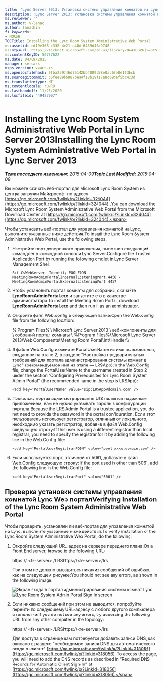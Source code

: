 ```yaml
---
title: 'Lync Server 2013: Установка системы управления комнатой на Lync Web портал'
description: 'Lync Server 2013: Установка системы управления комнатой на Lync Web портал.'
ms.reviewer: ''
ms.author: v-lanac
author: lanachin
f1.keywords:
- NOCSH
TOCTitle: Installing the Lync Room System Administrative Web Portal
ms:assetid: dd19e368-c338-4e21-a40d-6439d46a9748
ms:mtpsurl: https://technet.microsoft.com/en-us/library/Dn436326(v=OCS.15)
ms:contentKeyID: 56737622
ms.date: 04/09/2015
manager: serdars
mtps_version: v=OCS.15
ms.openlocfilehash: 0fba239346d75142bb4009c58e0ac67e8e1f3bcb
ms.sourcegitcommit: 36fee89bb887bea4f18b19f17a8c69daf5bc423d
ms.translationtype: MT
ms.contentlocale: ru-RU
ms.lasthandoff: 11/26/2020
ms.locfileid: "49427007"
---
```

# <a name="installing-the-lync-room-system-administrative-web-portal-in-lync-server-2013"></a><span data-ttu-id="e782b-103">Installing the Lync Room System Administrative Web Portal in Lync Server 2013</span><span class="sxs-lookup"><span data-stu-id="e782b-103">Installing the Lync Room System Administrative Web Portal in Lync Server 2013</span></span>

<div data-xmlns="http://www.w3.org/1999/xhtml">

<div class="topic" data-xmlns="http://www.w3.org/1999/xhtml" data-msxsl="urn:schemas-microsoft-com:xslt" data-cs="https://msdn.microsoft.com/">

<div data-asp="https://msdn2.microsoft.com/asp">



</div>

<div id="mainSection">

<div id="mainBody"><span data-ttu-id="e782b-104">

<span> </span></span><span class="sxs-lookup"><span data-stu-id="e782b-104">

<span> </span></span></span>

<span data-ttu-id="e782b-105">_**Тема последнего изменения:** 2015-04-09_</span><span class="sxs-lookup"><span data-stu-id="e782b-105">_**Topic Last Modified:** 2015-04-09_</span></span>

<span data-ttu-id="e782b-106">Вы можете скачать веб-портал для Microsoft Lync Room System из центра загрузки Майкрософт по адресу [https://go.microsoft.com/fwlink/p/?LinkId=324044](https://go.microsoft.com/fwlink/p/?linkid=324044) .</span><span class="sxs-lookup"><span data-stu-id="e782b-106">You can download the Microsoft Lync Room System Administrative Web Portal from the Microsoft Download Center at [https://go.microsoft.com/fwlink/p/?LinkId=324044](https://go.microsoft.com/fwlink/p/?linkid=324044).</span></span>

<span data-ttu-id="e782b-107">Чтобы установить веб-портал для управления комнатой на Lync, выполните указанные ниже действия.</span><span class="sxs-lookup"><span data-stu-id="e782b-107">To install the Lync Room System Administrative Web Portal, use the following steps.</span></span>

1.  <span data-ttu-id="e782b-108">Настройте порт доверенного приложения, выполнив следующий командлет в командной консоли Lync Server.</span><span class="sxs-lookup"><span data-stu-id="e782b-108">Configure the Trusted Application Port by running the following cmdlet in Lync Server Management Shell:</span></span>
    
        Set-CsWebServer -Identity POOLFQDN -MeetingRoomAdminPortalInternalListeningPort 4456 -MeetingRoomAdminPortalExternalListeningPort 4457

2.  <span data-ttu-id="e782b-109">Чтобы установить портал комнаты для собраний, скачайте **LyncRoomAdminPortal.exe** и запустите его в качестве администратора.</span><span class="sxs-lookup"><span data-stu-id="e782b-109">To install the Meeting Room Portal, download **LyncRoomAdminPortal.exe** and then run it as an administrator.</span></span>

3.  <span data-ttu-id="e782b-110">Откройте файл Web.config в следующей папке:</span><span class="sxs-lookup"><span data-stu-id="e782b-110">Open the Web.config file from the following location:</span></span>
    
    <span data-ttu-id="e782b-111">% Program Files% \\ Microsoft Lync Server 2013 \\ веб-компоненты для \\ собраний портал комнаты \\ </span><span class="sxs-lookup"><span data-stu-id="e782b-111">%Program Files%\\Microsoft Lync Server 2013\\Web Components\\Meeting Room Portal\\Int\\Handler</span></span>\\\\

4.  <span data-ttu-id="e782b-112">В файле Web.Config измените PortalUserName на имя пользователя, созданное на этапе 2, в разделе "Настройка предварительных требований для портала администрирования системы комнат в Lync" (рекомендуемое имя на этапе — LRSApp):</span><span class="sxs-lookup"><span data-stu-id="e782b-112">In the Web.Config file, change the PortalUserName to the username created in Step 2 under the section “Configuring Prerequisites for Lync Room System Admin Portal” (the recommended name in the step is LRSApp):</span></span>
    
        <add key="PortalUserName" value="sip:LRSApp@domain.com" />

5.  <span data-ttu-id="e782b-113">Поскольку портал администрирования LRS является надежным приложением, вам не нужно указывать пароль в конфигурации портала.</span><span class="sxs-lookup"><span data-stu-id="e782b-113">Because the LRS Admin Portal is a trusted application, you do not need to provide the password in the portal configuration.</span></span> <span data-ttu-id="e782b-114">Если этот пользователь использует регистратор, отличный от локального, необходимо указать регистратор, добавив в файл Web.Config следующую строку:</span><span class="sxs-lookup"><span data-stu-id="e782b-114">If this user is using a different registrar than local registrar, you need to specify the registrar for it by adding the following line in the Web.Config file:</span></span>
    
        <add key="PortalUserRegistrarFQDN" value="pool-xxxx.domain.com" />

6.  <span data-ttu-id="e782b-115">Если используется порт, отличный от 5061, добавьте в файл Web.Config следующую строку: </span><span class="sxs-lookup"><span data-stu-id="e782b-115">If the port used is other than 5061, add the following line in the Web.Config file:</span></span>
    
        <add key="PortalUserRegistrarPort" value="5061" />

<div>

## <a name="verifying-installation-of-the-lync-room-system-administrative-web-portal"></a><span data-ttu-id="e782b-116">Проверка установки системы управления комнатой Lync Web портал</span><span class="sxs-lookup"><span data-stu-id="e782b-116">Verifying Installation of the Lync Room System Administrative Web Portal</span></span>

<span data-ttu-id="e782b-117">Чтобы проверить, установлен ли веб-портал для управления комнатой на Lync, выполните указанные ниже действия.</span><span class="sxs-lookup"><span data-stu-id="e782b-117">To verify installation of the Lync Room System Administrative Web Portal, do the following:</span></span>


1.  <span data-ttu-id="e782b-118">Откройте следующий URL-адрес на сервере переднего плана:</span><span class="sxs-lookup"><span data-stu-id="e782b-118">On a Front End server, browse to the following URL:</span></span>
    
    <span data-ttu-id="e782b-119"> https:// \<fe-server\> /LRS</span><span class="sxs-lookup"><span data-stu-id="e782b-119">https://\<fe-server\>/lrs</span></span>
    
    <span data-ttu-id="e782b-120">При этом не должно выводиться никаких сообщений об ошибках, как на следующем рисунке:</span><span class="sxs-lookup"><span data-stu-id="e782b-120">You should not see any errors, as shown in the following image:</span></span>
    
    <span data-ttu-id="e782b-121">![Экран входа в портал администрирования системы комнат Lync](images/Dn436326.050bcf70-2f3b-46b2-9b96-ebd12679b713(OCS.15).png "Экран входа в портал администрирования системы комнат Lync")</span><span class="sxs-lookup"><span data-stu-id="e782b-121">![Lync Room System Admin Portal Sign In screen](images/Dn436326.050bcf70-2f3b-46b2-9b96-ebd12679b713(OCS.15).png "Lync Room System Admin Portal Sign In screen")</span></span>

2.  <span data-ttu-id="e782b-122">Если никаких сообщений при этом не выводится, попробуйте перейти по следующему URL-адресу с любого другого компьютера в топологии:</span><span class="sxs-lookup"><span data-stu-id="e782b-122">If you do not see any errors, try accessing the following URL from any other computer in the topology:</span></span>
    
    <span data-ttu-id="e782b-123"> https:// \<fe-server\> /LRS</span><span class="sxs-lookup"><span data-stu-id="e782b-123">https://\<fe-server\>/lrs</span></span>
    
    <span data-ttu-id="e782b-124">Для доступа к странице вам потребуется добавить записи DNS, как описано в разделе "необходимые записи DNS для автоматического входа в клиент" [https://go.microsoft.com/fwlink/p/?LinkId=318056](https://go.microsoft.com/fwlink/p/?linkid=318056) .</span><span class="sxs-lookup"><span data-stu-id="e782b-124">To access the page, you will need to add the DNS records as described in “Required DNS Records for Automatic Client Sign-In” at [https://go.microsoft.com/fwlink/p/?LinkId=318056](https://go.microsoft.com/fwlink/p/?linkid=318056).</span></span>

<span data-ttu-id="e782b-125"></div>

</div>

<span> </span>

</div>

</div>

</span><span class="sxs-lookup"><span data-stu-id="e782b-125"></div>

</div>

<span> </span>

</div>

</div>

</span></span></div>

